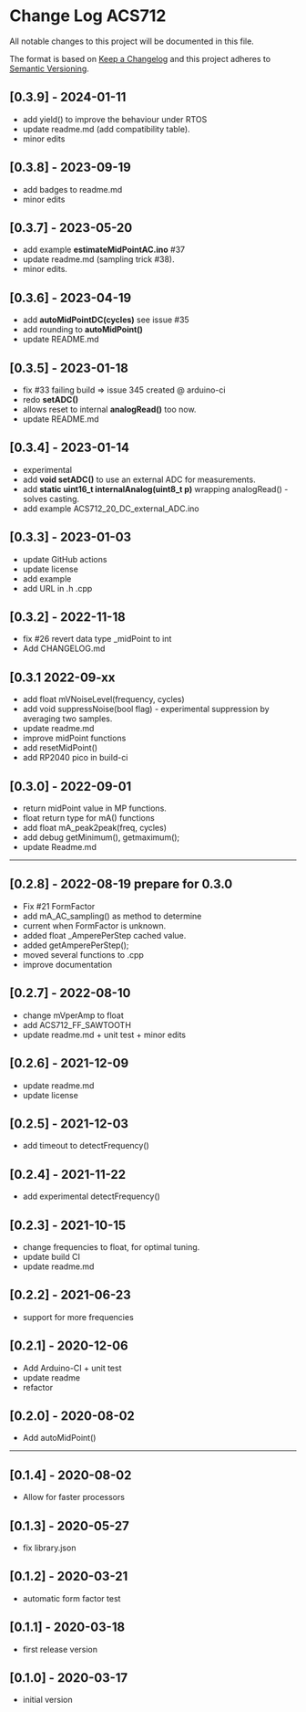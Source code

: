 # Change Log ACS712

All notable changes to this project will be documented in this file.

The format is based on [Keep a Changelog](http://keepachangelog.com/)
and this project adheres to [Semantic Versioning](http://semver.org/).


## [0.3.9] - 2024-01-11
- add yield() to improve the behaviour under RTOS
- update readme.md (add compatibility table).
- minor edits


## [0.3.8] - 2023-09-19
- add badges to readme.md
- minor edits

## [0.3.7] - 2023-05-20
- add example **estimateMidPointAC.ino** #37
- update readme.md (sampling trick #38).
- minor edits.

## [0.3.6] - 2023-04-19
- add **autoMidPointDC(cycles)** see issue #35
- add rounding to **autoMidPoint()**
- update README.md

## [0.3.5] - 2023-01-18
- fix #33 failing build => issue 345 created @ arduino-ci
- redo **setADC()**
- allows reset to internal **analogRead()** too now.
- update README.md

## [0.3.4] - 2023-01-14
- experimental
- add **void setADC()** to use an external ADC for measurements.
- add **static uint16_t internalAnalog(uint8_t p)** wrapping analogRead() - solves casting.
- add example ACS712_20_DC_external_ADC.ino

## [0.3.3] - 2023-01-03
- update GitHub actions
- update license
- add example
- add URL in .h .cpp

## [0.3.2] - 2022-11-18
- fix #26 revert data type \_midPoint to int
- Add CHANGELOG.md

## [0.3.1  2022-09-xx  
- add float mVNoiseLevel(frequency, cycles)
- add void suppressNoise(bool flag) - experimental suppression by averaging two samples.
- update readme.md
- improve midPoint functions
- add resetMidPoint()
- add RP2040 pico in build-ci

## [0.3.0] - 2022-09-01
- return midPoint value in MP functions.
- float return type for mA() functions
- add float mA_peak2peak(freq, cycles)
- add debug getMinimum(), getmaximum();
- update Readme.md

----

## [0.2.8] - 2022-08-19  prepare for 0.3.0
- Fix #21 FormFactor
- add mA_AC_sampling() as method to determine
- current when FormFactor is unknown.
- added float _AmperePerStep cached value.
- added getAmperePerStep();
- moved several functions to .cpp
- improve documentation

## [0.2.7] - 2022-08-10
- change mVperAmp to float
- add ACS712_FF_SAWTOOTH
- update readme.md + unit test + minor edits

## [0.2.6] - 2021-12-09
- update readme.md
- update license

## [0.2.5] - 2021-12-03
- add timeout to detectFrequency()

## [0.2.4] - 2021-11-22
- add experimental detectFrequency()

## [0.2.3] - 2021-10-15
- change frequencies to float, for optimal tuning.
- update build CI
- update readme.md

## [0.2.2] - 2021-06-23
- support for more frequencies

## [0.2.1] - 2020-12-06
- Add Arduino-CI + unit test
- update readme 
- refactor

## [0.2.0] - 2020-08-02
- Add autoMidPoint()

----

## [0.1.4] - 2020-08-02
- Allow for faster processors

## [0.1.3] - 2020-05-27
- fix library.json

## [0.1.2] - 2020-03-21
- automatic form factor test

## [0.1.1] - 2020-03-18
- first release version

## [0.1.0] - 2020-03-17
- initial version



